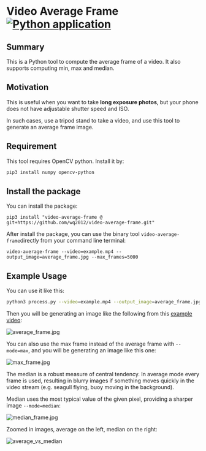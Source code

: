 # Video Average Frame [![Python application](https://github.com/wq2012/video-average-frame/actions/workflows/python-app.yml/badge.svg)](https://github.com/wq2012/video-average-frame/actions/workflows/python-app.yml)

## Summary

This is a Python tool to compute the average frame of a video. It also supports computing min, max and median.

## Motivation

This is useful when you want to take **long exposure photos**, but your phone
does not have adjustable shutter speed and ISO.

In such cases, use a tripod stand to take a video,
and use this tool to generate an average frame image.

## Requirement

This tool requires OpenCV python. Install it by:

```bash
pip3 install numpy opencv-python
```

## Install the package

You can install the package:

```
pip3 install "video-average-frame @ git+https://github.com/wq2012/video-average-frame.git"
```

After install the package, you can use the binary tool `video-average-frame`directly from your command line terminal:

```
video-average-frame --video=example.mp4 --output_image=average_frame.jpg --max_frames=5000
```

## Example Usage

You can use it like this:

```bash
python3 process.py --video=example.mp4 --output_image=average_frame.jpg --max_frames=5000
```

Then you will be generating an image like the following from this [example video](example.mp4):

![average_frame.jpg](average_frame.jpg)

You can also use the max frame instead of the average frame with `--mode=max`, and you will be generating an image like this one:

![max_frame.jpg](max_frame.jpg)

The median is a robust measure of central tendency. In average mode every frame is used, resulting in blurry images if something moves quickly in
the video stream (e.g. seagull flying, buoy moving in the background).

Median uses the most typical value of the given pixel, providing a sharper image `--mode=median`:

![median_frame.jpg](median_frame.jpg)

Zoomed in images, average on the left, median on the right:

![average_vs_median](average_vs_median.jpg)
